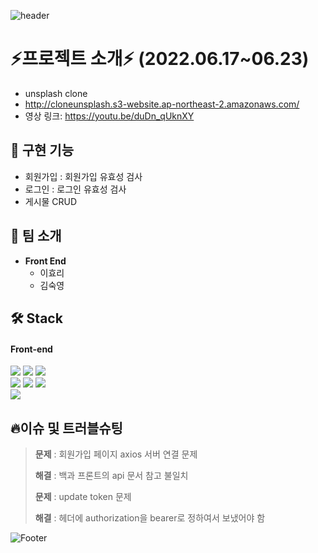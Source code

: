 
  
  
![header](https://capsule-render.vercel.app/api?type=waving&color=auto&height=300&section=header&text=Unsplash_CLONE&fontSize=80)



⚡️프로젝트 소개⚡️ (2022.06.17~06.23)
============
* unsplash clone
* http://cloneunsplash.s3-website.ap-northeast-2.amazonaws.com/
* 영상 링크: https://youtu.be/duDn_qUknXY


## 🤖 구현 기능
* 회원가입 : 회원가입 유효성 검사
* 로그인 : 로그인 유효성 검사
* 게시물 CRUD
## 👥 팀 소개

* <b>Front End</b>
  * 이효리
  * 김숙영




## 🛠 Stack
#### Front-end

<p>
  <img src="https://img.shields.io/badge/javascript-F7DF1E?style=for-the-badge&logo=javascript&logoColor=white">
  <img src="https://img.shields.io/badge/html-E34F26?style=for-the-badge&logo=html5&logoColor=white">
  <img src="https://img.shields.io/badge/css-1572B6?style=for-the-badge&logo=css3&logoColor=white">
  <br>
  <img src="https://img.shields.io/badge/React-61DAFB?style=for-the-badge&logo=React&logoColor=black">
  <img src="https://img.shields.io/badge/redux-764ABC?style=for-the-badge&logo=redux&logoColor=black">
  <img src="https://img.shields.io/badge/React_Router-CA4245?style=for-the-badge&logo=react-router&logoColor=white">
<br>
  <img src="https://img.shields.io/badge/Amazon S3-569A31?style=for-the-badge&logo=Amazon S3&logoColor=white">
</p>



## 🔥이슈 및 트러블슈팅

> **문제** : 회원가입 페이지 axios 서버 연결 문제
>
> **해결** : 백과 프론트의 api 문서 참고 불일치 
> 
> **문제** : update token 문제
>
> **해결** : 헤더에 authorization을 bearer로 정하여서 보냈어야 함
  
  
  ![Footer](https://capsule-render.vercel.app/api?type=waving&color=auto&height=200&section=footer)

  
